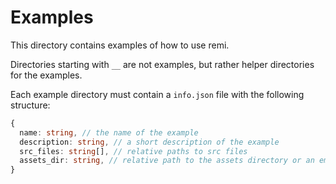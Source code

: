 # Examples

This directory contains examples of how to use remi.

Directories starting with `__` are not examples, but rather helper directories for the examples.

Each example directory must contain a `info.json` file with the following structure:

```ts
{
  name: string, // the name of the example
  description: string, // a short description of the example
  src_files: string[], // relative paths to src files
  assets_dir: string, // relative path to the assets directory or an empty string if there are no assets
}
```
